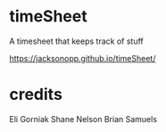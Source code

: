 # timeSheet
A timesheet that keeps track of stuff


https://jacksonopp.github.io/timeSheet/

# credits

Eli Gorniak
Shane Nelson
Brian Samuels
